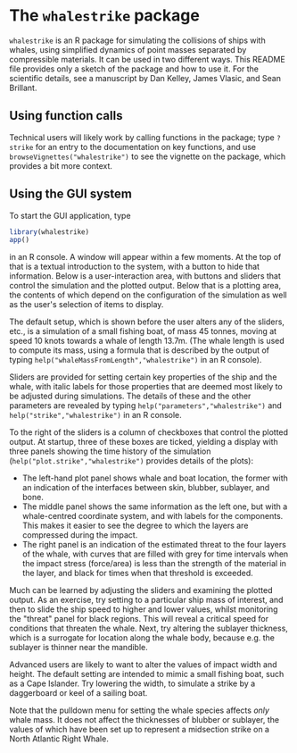# The `whalestrike` package

`whalestrike` is an R package for simulating the collisions of ships with
whales, using simplified dynamics of point masses separated by compressible
materials. It can be used in two different ways. This README file provides only
a sketch of the package and how to use it.  For the scientific details, see a
manuscript by Dan Kelley, James Vlasic, and Sean Brillant.

## Using function calls

Technical users will likely work by calling functions in the package; type
`?strike` for an entry to the documentation on key functions, and use
`browseVignettes("whalestrike")` to see the vignette on the package, which
provides a bit more context.

## Using the GUI system

To start the GUI application, type
```R
library(whalestrike)
app()
```
in an R console.  A window will appear within a few moments. At the top of that
is a textual introduction to the system, with a button to hide that information. Below is
a user-interaction area, with buttons and sliders that control the simulation
and the plotted output. Below that is a plotting area, the contents of which
depend on the configuration of the simulation as well as the user's selection
of items to display.

The default setup, which is shown before the user alters any of the sliders,
etc., is a simulation of a small fishing boat, of mass 45 tonnes, moving at
speed 10 knots towards a whale of length 13.7m. (The whale length is used to
compute its mass, using a formula that is described by the output of typing
`help("whaleMassFromLength","whalestrike")` in an R console).

Sliders are provided for setting certain key properties of the ship and the
whale, with italic labels for those properties that are deemed most likely to
be adjusted during simulations.  The details of these and the other parameters
are revealed by typing `help("parameters","whalestrike")` and
`help("strike","whalestrike")` in an R console.

To the right of the sliders is a column of checkboxes that control the plotted
output. At startup, three of these boxes are ticked, yielding a display with
three panels showing the time history of the simulation
(`help("plot.strike","whalestrike")` provides details of the plots):
* The left-hand plot panel shows whale and boat location, the former with an
  indication of the interfaces between skin, blubber, sublayer, and bone.
* The middle panel shows the same information as the left one, but with a
  whale-centred coordinate system, and with labels for the components. This
makes it easier to see the degree to which the layers are compressed during the
impact.
* The right panel is an indication of the estimated threat to the four layers
  of the whale, with curves that are filled with grey for time intervals when
the impact stress (force/area) is less than the strength of the material in the
layer, and black for times when that threshold is exceeded.

Much can be learned by adjusting the sliders and examining the plotted output.
As an exercise, try setting to a particular ship mass of interest, and then to
slide the ship speed to higher and lower values, whilst monitoring the "threat"
panel for black regions. This will reveal a critical speed for conditions that
threaten the whale.  Next, try altering the sublayer thickness, which is a
surrogate for location along the whale body, because e.g. the sublayer is
thinner near the mandible.

Advanced users are likely to want to alter the values of impact width and
height. The default setting are intended to mimic a small fishing boat, such as
a Cape Islander. Try lowering the width, to simulate a strike by a daggerboard
or keel of a sailing boat.

Note that the pulldown menu for setting the whale species affects *only* whale
mass. It does not affect the thicknesses of blubber or sublayer, the values of
which have been set up to represent a midsection strike on a North Atlantic
Right Whale.
